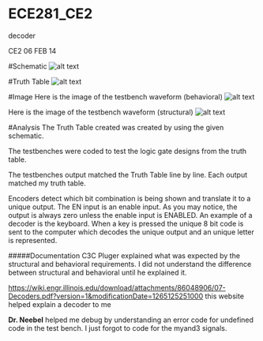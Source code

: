 ECE281_CE2
==========

decoder

CE2 06 FEB 14


#Schematic
![alt text](https://github.com/Austinbolinger/ECE281_CE2/blob/master/schematic.JPG=true "Schematic") 


#Truth Table 
![alt text](https://github.com/Austinbolinger/ECE281_CE2/blob/master/truthtable.JPG=true "Truth Table")
 

#Image
Here is the image of the testbench waveform (behavioral)
![alt text](https://github.com/Austinbolinger/ECE281_CE2/blob/master/testbench_behavior.JPG=true "behavior") 

Here is the image of the testbench waveform (structural)
![alt text](https://github.com/Austinbolinger/ECE281_CE2/blob/master/testbenchtest.JPG=true "structural") 


#Analysis
The Truth Table created was created by using the given schematic.

The testbenches were coded to test the logic gate designs from the truth table.

The testbenches output matched the Truth Table line by line. Each output matched my truth table.

Encoders detect which bit combination is being shown and translate it to a unique output.
The EN input is an enable input. As you may notice, the output is always zero unless the enable input is ENABLED. An example of a decoder is the keyboard. When a key is pressed the unique 8 bit code is sent to the computer which decodes the unique output and an unique letter is represented.


#####Documentation
C3C Pluger explained what was expected by the structural and behavioral requirements. I did not understand the difference between structural and behavioral until he explained it.

https://wiki.engr.illinois.edu/download/attachments/86048906/07-Decoders.pdf?version=1&modificationDate=1265125251000
this website helped explain a decoder to me

**Dr. Neebel** helped me debug by understanding an error code for undefined code in the test bench. I just forgot to code for the myand3 signals. 
